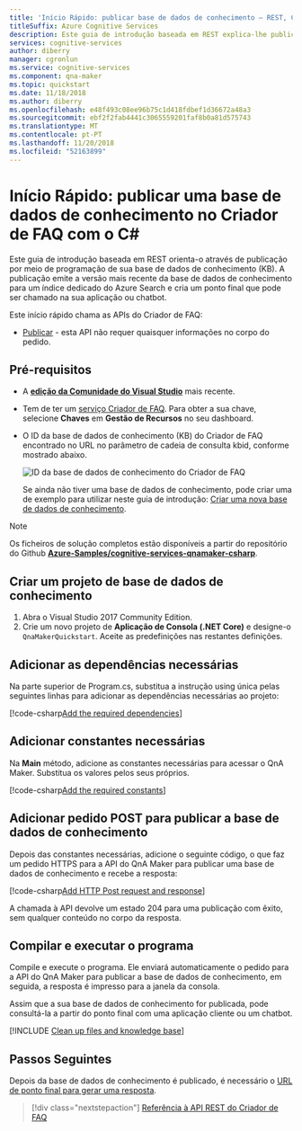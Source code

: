 ```yaml
---
title: 'Início Rápido: publicar base de dados de conhecimento – REST, C# – Criador de FAQ'
titleSuffix: Azure Cognitive Services
description: Este guia de introdução baseada em REST explica-lhe publicar a sua base de dados de conhecimento que envia a versão mais recente da base de dados de conhecimento testada para um índice da Azure Search dedicado que representa a base de dados de conhecimento publicada. Também cria um ponto final que pode ser chamado na sua aplicação ou chatbot.
services: cognitive-services
author: diberry
manager: cgronlun
ms.service: cognitive-services
ms.component: qna-maker
ms.topic: quickstart
ms.date: 11/18/2018
ms.author: diberry
ms.openlocfilehash: e48f493c08ee96b75c1d418fdbef1d36672a48a3
ms.sourcegitcommit: ebf2f2fab4441c3065559201faf8b0a81d575743
ms.translationtype: MT
ms.contentlocale: pt-PT
ms.lasthandoff: 11/20/2018
ms.locfileid: "52163899"
---
```

# <a name="quickstart-publish-a-knowledge-base-in-qna-maker-using-c"></a>Início Rápido: publicar uma base de dados de conhecimento no Criador de FAQ com o C#

Este guia de introdução baseada em REST orienta-o através de publicação por meio de programação de sua base de dados de conhecimento (KB). A publicação emite a versão mais recente da base de dados de conhecimento para um índice dedicado do Azure Search e cria um ponto final que pode ser chamado na sua aplicação ou chatbot.

Este início rápido chama as APIs do Criador de FAQ:
* [Publicar](https://westus.dev.cognitive.microsoft.com/docs/services/5a93fcf85b4ccd136866eb37/operations/5ac266295b4ccd1554da75fe) - esta API não requer quaisquer informações no corpo do pedido.

## <a name="prerequisites"></a>Pré-requisitos

* A [**edição da Comunidade do Visual Studio**](https://www.visualstudio.com/downloads/) mais recente.
* Tem de ter um [serviço Criador de FAQ](../How-To/set-up-qnamaker-service-azure.md). Para obter a sua chave, selecione **Chaves** em **Gestão de Recursos** no seu dashboard. 
* O ID da base de dados de conhecimento (KB) do Criador de FAQ encontrado no URL no parâmetro de cadeia de consulta kbid, conforme mostrado abaixo.

    ![ID da base de dados de conhecimento do Criador de FAQ](../media/qnamaker-quickstart-kb/qna-maker-id.png)

    Se ainda não tiver uma base de dados de conhecimento, pode criar uma de exemplo para utilizar neste guia de introdução: [Criar uma nova base de dados de conhecimento](create-new-kb-csharp.md).

> [!NOTE] 
> Os ficheiros de solução completos estão disponíveis a partir do repositório do Github [**Azure-Samples/cognitive-services-qnamaker-csharp**](https://github.com/Azure-Samples/cognitive-services-qnamaker-csharp/tree/master/documentation-samples/quickstarts/publish-knowledge-base).

## <a name="create-knowledge-base-project"></a>Criar um projeto de base de dados de conhecimento

1. Abra o Visual Studio 2017 Community Edition.
1. Crie um novo projeto de **Aplicação de Consola (.NET Core)** e designe-o `QnaMakerQuickstart`. Aceite as predefinições nas restantes definições.

## <a name="add-required-dependencies"></a>Adicionar as dependências necessárias

Na parte superior de Program.cs, substitua a instrução using única pelas seguintes linhas para adicionar as dependências necessárias ao projeto:

[!code-csharp[Add the required dependencies](~/samples-qnamaker-csharp/documentation-samples/quickstarts/publish-knowledge-base/QnAMakerPublishQuickstart/Program.cs?range=1-2 "Add the required dependencies")]

## <a name="add-required-constants"></a>Adicionar constantes necessárias

Na **Main** método, adicione as constantes necessárias para acessar o QnA Maker. Substitua os valores pelos seus próprios.

[!code-csharp[Add the required constants](~/samples-qnamaker-csharp/documentation-samples/quickstarts/publish-knowledge-base/QnAMakerPublishQuickstart/Program.cs?range=11-14 "Add the required constants")]

## <a name="add-post-request-to-publish-knowledge-base"></a>Adicionar pedido POST para publicar a base de dados de conhecimento

Depois das constantes necessárias, adicione o seguinte código, o que faz um pedido HTTPS para a API do QnA Maker para publicar uma base de dados de conhecimento e recebe a resposta:

[!code-csharp[Add HTTP Post request and response](~/samples-qnamaker-csharp/documentation-samples/quickstarts/publish-knowledge-base/QnAMakerPublishQuickstart/Program.cs?range=16-29&dedent=8 "Add HTTP Post request and response")]

A chamada à API devolve um estado 204 para uma publicação com êxito, sem qualquer conteúdo no corpo da resposta. 
 
## <a name="build-and-run-the-program"></a>Compilar e executar o programa

Compile e execute o programa. Ele enviará automaticamente o pedido para a API do QnA Maker para publicar a base de dados de conhecimento, em seguida, a resposta é impresso para a janela da consola.

Assim que a sua base de dados de conhecimento for publicada, pode consultá-la a partir do ponto final com uma aplicação cliente ou um chatbot. 

[!INCLUDE [Clean up files and knowledge base](../../../../includes/cognitive-services-qnamaker-quickstart-cleanup-resources.md)] 

## <a name="next-steps"></a>Passos Seguintes

Depois da base de dados de conhecimento é publicado, é necessário o [URL de ponto final para gerar uma resposta](../Tutorials/create-publish-answer.md#generating-an-answer). 

> [!div class="nextstepaction"]
> [Referência à API REST do Criador de FAQ](https://westus.dev.cognitive.microsoft.com/docs/services/5a93fcf85b4ccd136866eb37/operations/5ac266295b4ccd1554da75ff)
